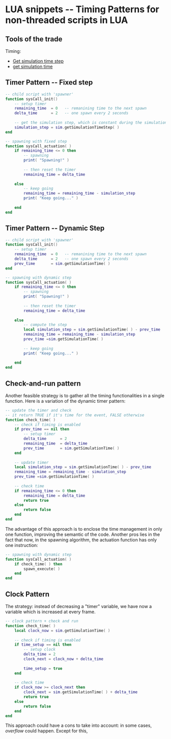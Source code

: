 # LUA snippets -- Timing Patterns for non-threaded scripts in LUA

## Tools of the trade

Timing:

- [Get simulation time step](https://www.coppeliarobotics.com/helpFiles/en/regularApi/simGetSimulationTimeStep.htm)
- [get simulation time](https://www.coppeliarobotics.com/helpFiles/en/regularApi/simGetSimulationTime.htm)

## Timer Pattern -- Fixed step

```lua
-- child script with 'spawner'
function sysCall_init()
    -- setup timer
    remaining_time  = 0   -- remanining time to the next spawn
    delta_time      = 2   -- one spawn every 2 seconds
    
    -- get the simulation step, which is constant during the simulation
    simulation_step = sim.getSimulationTimeStep( )
end

-- spawning with fixed step
function sysCall_actuation( )
    if remaining_time <= 0 then
        -- spawning
        print( "Spawning!" )
		
		-- then reset the timer
        remaining_time = delta_time
        
    else
        -- keep going
        remaining_time = remaining_time - simulation_step
        print( "Keep going..." )
        
    end
end
```

## Timer Pattern -- Dynamic Step

```lua
-- child script with 'spawner'
function sysCall_init()
    -- setup timer
    remaining_time  = 0   -- remanining time to the next spawn
    delta_time      = 2   -- one spawn every 2 seconds
    prev_time       = sim.getSimulationTime( )
end

-- spawning with dynamic step
function sysCall_actuation( )
    if remaining_time <= 0 then
        -- spawning
        print( "Spawning!" )
		
		-- then reset the timer
        remaining_time = delta_time
        
    else
        -- compute the step
        local simulation_step = sim.getSimulationTime( ) - prev_time
        remaining_time = remaining_time - simulation_step
        prev_time =sim.getSimulationTime( )
        
        -- keep going
        print( "Keep going..." )
        
    end
end
```

## Check-and-run pattern

Another feasible strategy is to gather all the timing functionalities in a single function. Here is a variation of the dynamic timer pattern:

```lua
-- update the timer and check 
-- it return TRUE if it's time for the event, FALSE otherwise
function check_time( )
    -- check if timing is enabled
    if prev_time == nil then
        -- setup timer
        delta_time      = 2
        remaining_time  = delta_time
        prev_time       = sim.getSimulationTime( )
    end
    
    -- update timer
    local simulation_step = sim.getSimulationTime( ) - prev_time
    remaining_time = remaining_time - simulation_step
    prev_time =sim.getSimulationTime( )
    
    -- check time
    if remaining_time <= 0 then
        remaining_time = delta_time
        return true
    else
        return false
    end
end
```

The advantage of this approach is to enclose the time management in only one function, improving the semantic of the code. Another pros lies in the fact that now, in the spawning algorithm, the actuation function has only one instruction:

```lua
-- spawning with dynamic step
function sysCall_actuation( )
    if check_time( ) then
        spawn_execute( )
    end
end
```

## Clock Pattern

The strategy: instead of decreasing a "timer" variable, we have now a variable which is increased at every frame. 

```lua
-- clock pattern + check and run
function check_time( )
    local clock_now = sim.getSimulationTime( )
    
    -- check if timing is enabled
    if time_setup == nil then
        -- setup clock
        delta_time = 2
        clock_next = clock_now + delta_time
        
        time_setup = true
    end
    
    -- check time
    if clock_now >= clock_next then
        clock_next = sim.getSimulationTime( ) + delta_time
        return true
    else
        return false
    end
end
```

This approach could have a cons to take into account: in some cases, *overflow* could happen. Except for this, 